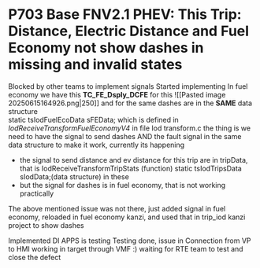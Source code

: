 # P703 Base FNV2.1 PHEV: This Trip: Distance, Electric Distance and Fuel Economy not show dashes in missing and invalid states

Blocked by other teams to implement signals
Started implementing
In fuel economy 
we have this **TC_FE_Dsply_DCFE** 
for this 
![[Pasted image 20250615164926.png|250]]
and for the same dashes are in the **SAME** data structure    
static tsIodFuelEcoData           sFEData; which is defined in *IodReceiveTransformFuelEconomyV4* in file Iod transform.c
the thing is we need to have the signal to send dashes AND the fault signal in the same data structure to make it work, currently its happening
- the signal to send distance and ev distance for this trip are in tripData, that is  IodReceiveTransformTripStats (function)     static tsIodTripsData sIodData;(data structure) in these
- but the signal for dashes is in fuel economy, that is not working practically

The above mentioned issue was not there, just added signal in fuel economy, reloaded in fuel economy kanzi, and used that in trip_iod kanzi project to show dashes 

Implemented
DI APPS is testing
Testing done, issue in Connection from VP to HMI
working in target through VMF :) waiting for RTE team to test and close the defect



